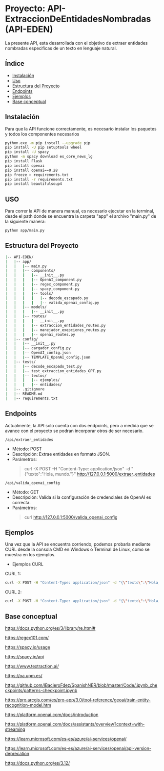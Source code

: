 # Proyecto: API-ExtraccionDeEntidadesNombradas (API-EDEN)

La presente API, esta desarrollada con el objetivo de extraer entidades nombradas especificas de un texto en lenguaje natural.

## Índice

- [Instalación](#instalación)
- [Uso](#uso)
- [Estructura del Proyecto](#estructura-del-proyecto)
- [Endpoints](#endpoints)
- [Ejemplos](#ejemplos)
- [Base conceptual](#base-conceptual)

## Instalación

Para que la API funcione correctamente, es necesario instalar los paquetes y todos los componentes necesarios

```bash
python.exe -m pip install --upgrade pip
pip install -U pip setuptools wheel
pip install -U spacy
python -m spacy download es_core_news_lg
pip install Flask
pip install openai
pip install openai==0.28
pip freeze > requirements.txt
pip install -r requirements.txt
pip install beautifulsoup4
```

## USO

Para correr la API de manera manual, es necesario ejecutar en la terminal, desde el path donde se encuentra la carpeta "app" el archivo "main.py" de la siguiente manera:

```bash
python app/main.py
```

## Estructura del Proyecto

```bash
|-- API-EDEN/
|   |-- app/
|   |   |-- main.py
|   |   |-- components/
|   |   |   |-- __init__.py
|   |   |   |-- OpenAI_component.py
|   |   |   |-- regex_component.py
|   |   |   |-- spacy_component.py
|   |   |   |-- tools/
|   |   |   |   |-- decode_escapado.py
|   |   |   |   |-- valida_openai_config.py
|   |   |-- models/
|   |   |   |-- __init__.py
|   |   |-- routes/
|   |   |   |-- __init__.py
|   |   |   |-- extraccion_entidades_routes.py
|   |   |   |-- manejador_exepciones_routes.py
|   |   |   |-- openai_routes.py
|   |-- config/
|   |   |-- __init__.py
|   |   |-- cargador_config.py
|   |   |-- OpenAI_config.json
|   |   |-- TEMPLATE_OpenAI_config.json
|   |-- tests/
|   |   |-- decode_escapado_test.py
|   |   |-- test_extraccion_entidades_GPT.py
|   |   |-- textos/
|   |   |   |-- ejemplos/
|   |   |   |-- entidades/
|   |-- .gitignore
|   |-- README.md
|   |-- requirements.txt
```

## Endpoints

Actualmente, la API solo cuenta con dos endpoints, pero a medida que se avance con el proyecto se podran incorporar otros de ser necesario.

`/api/extraer_entidades`

- Método: POST
- Descripción: Extrae entidades en formato JSON.
- Parámetros:
  > curl -X POST -H "Content-Type: application/json" -d "{\"texto\":\"Hola, mundo.\"}" http://127.0.0.1:5000/extraer_entidades

`/api/valida_openai_config`

- Método: GET
- Descripción: Valída si la configuración de credenciales de OpenAI es correcta.
- Parámetros:
  > curl http://127.0.0.1:5000/valida_openai_config

## Ejemplos

Una vez que la API se encuentra corriendo, podemos probarla mediante CURL desde la consola CMD en Windows o Terminal de Linux, como se muestra en los ejemplos.

- Ejemplos CURL

CURL 1:

```bash
curl -X POST -H "Content-Type: application/json" -d "{\"texto\":\"Hola, mi nombre es Juan Pérez y vivo en la Calle Falsa 123, Buenos Aires. Mi DNI es 12.345.678 y mi teléfono es 11-2345-6789. También tengo un segundo DNI, el 87.654.321. Puedes contactarme a mi correo electrónico juan.perez@mail.com o a mi teléfono alternativo (11) 4 567-8901. Mi hermana, María Pérez, vive en Avenida Siempreviva 456, Rosario. Su DNI es 98.765.432 y su teléfono es 341-2345-678. Su correo electrónico es maria.perez@mail.com. Recientemente, compré un auto con la patente ABC123 y mi hermana compró uno con la patente DE456FG. Mi tarjeta de crédito es 1234 5678 9012 3456 y la de mi hermana es 7890-1234-5678-9012. Mi número de cuenta es 1234567-8 y el de mi hermana es 8765432/1. Por favor, no compartas esta información con nadie ya que son datos sensibles. Gracias. \"}" http://127.0.0.1:5000/extraer_entidades
```

CURL 2:

```bash
curl -X POST -H "Content-Type: application/json" -d "{\"texto\":\"Hola, mi nombre es Juan Pérez y vivo en la Calle Falsa 123, Buenos Aires. Mi DNI es 12.345.678 y mi teléfono es 11-2345-6789. También tengo un segundo DNI, el 87.654.321. Puedes contactarme a mi correo electrónico juan.perez@mail.com o a mi teléfono alternativo (11) 4 567-8901. Mi hermana, María Pérez, vive en Avenida Siempreviva 456, Rosario. Su DNI es 98.765.432 y su teléfono es 341-2345-678. Su correo electrónico es maria.perez@mail.com. Recientemente, compré un auto con la patente ABC123 y mi hermana compró uno con la patente DE456FG. Mi tarjeta de crédito es 1234 5678 9012 3456 y la de mi hermana es 7890-1234-5678-9012. Mi número de cuenta es 1234567-8 y el de mi hermana es 8765432/1. Por favor, no compartas esta información con nadie ya que son datos sensibles. Gracias. En la mágica Avenida de los Sueños, donde las Calles se entrelazan como historias encantadas, vivía Juan Pérez, el guardián del Pasaje de las Maravillas. Su DNI, con el número dd ddd ddd, era un secreto celosamente protegido. El Teléfono misterioso, 11-2345-6789, resonaba como un encantamiento en la Plaza de los Misterios. María Pérez, la exploradora de la Colonia de las Mariposas, poseía una Tarjeta con el código mágico: 7890-1234-5678-9012. Su Cuenta, marcada como ddddddd/d, era un tesoro escondido en la Calle de los Tesoros. El Correo electrónico, maria.perez@mail.com, era una puerta a su mundo secreto. En el Camino de los Deseos, los coches exhibían Patentes únicas. Juan manejaba el XXdddXX, mientras que María conducía el XXXddd. Las letras y números en sus autos eran como un lenguaje codificado en el Cruce de las Letras. En el Barrio de los Misterios, las historias se tejían con las Tarjetas de Crédito, y los números 1234 5678 9012 3456 eran la clave de acceso a la Galería de los Tesoros. La Avenida de los Secretos albergaba el misterioso Correo electrónico, juan.perez@mail.com, una dirección exclusiva conocida solo por unos pocos. Estas entidades se entrelazaban en una danza encantada en la Carrera de las Estrellas, donde los números y las letras cobraban vida en cada Esquina. En la Colonia de los Sueños, la magia de los DNI, Teléfonos, Correos electrónicos, Tarjetas, Cuentas y Patentes creaba un tejido místico que solo aquellos con ojos curiosos podían descifrar. Generar un texto de ficción con un número específico de entidades puede ser un desafío, ya que la generación de texto es un proceso creativo y no hay garantía de que se obtendrán un número exacto de entidades en cada categoría. Sin embargo, puedo proporcionarte un texto ficticio que incluye múltiples instancias de las entidades que has especificado, tratando de cumplir con tus requisitos. Había una vez en la bulliciosa Calle del Sol, donde las Avenidas entrelazaban historias y los Pasajes susurraban secretos. En este vibrante Barrio, las vidas se entrecruzaban como los caminos de una Colonia en constante movimiento. Juan Pérez, dueño de la Tarjeta dorada con números mágicos, caminaba por la Plaza central. Su DNI, guardado en el bolsillo con formato dd ddd ddd, era un misterio para los curiosos. La multitud en el Pje. de las Mariposas se emocionaba al escuchar su número de Teléfono, 11-2345-6789, una melodía única en la Ciudad.Mientras tanto, en el rincón tranquilo de la Calle de las Sombras, María Pérez guardaba celosamente su Correo electrónico, maria.perez@mail.com. Su Cuenta secreta, marcada como dddddd-d, era un enigma para los vecinos curiosos. El misterioso Patrón de su coche, XXdddXX, dejaba una huella intrigante en cada esquina de la Av. de los Sueños.\"}" http://127.0.0.1:5000/extraer_entidades
```

## Base conceptual

https://docs.python.org/es/3/library/re.html#

https://regex101.com/

https://spacy.io/usage

https://spacy.io/api

https://www.textraction.ai/

https://oa.upm.es/

https://github.com/IBacieroFdez/SpanishNER/blob/master/Code/.ipynb_checkpoints/patterns-checkpoint.ipynb

https://pro.arcgis.com/es/pro-app/3.0/tool-reference/geoai/train-entity-recognition-model.htm

https://platform.openai.com/docs/introduction

https://platform.openai.com/docs/assistants/overview?context=with-streaming

https://learn.microsoft.com/es-es/azure/ai-services/openai/

https://learn.microsoft.com/es-es/azure/ai-services/openai/api-version-deprecation

https://docs.python.org/es/3.12/
